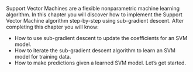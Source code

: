 Support Vector Machines are a flexible nonparametric machine learning algorithm. In this
chapter you will discover how to implement the Support Vector Machine algorithm step-by-step
using sub-gradient descent. After completing this chapter you will know:
- How to use sub-gradient descent to update the coefficients for an SVM model.
- How to iterate the sub-gradient descent algorithm to learn an SVM model for training
data.
- How to make predictions given a learned SVM model.
Let’s get started.